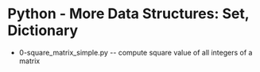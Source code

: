 # Python - More Data Structures: Set, Dictionary
- 0-square_matrix_simple.py -- compute square value of all integers of a matrix
